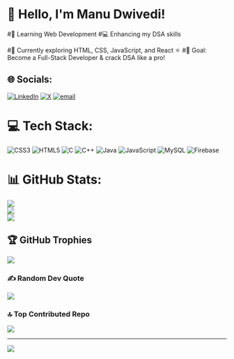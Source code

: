 # 👋 Hello, I'm Manu Dwivedi! 
#🚀 Learning Web Development
#💻 Enhancing my DSA skills

#🌱 Currently exploring HTML, CSS, JavaScript, and React ⚛️
#🎯 Goal: Become a Full-Stack Developer & crack DSA like a pro!





## 🌐 Socials:
[![LinkedIn](https://img.shields.io/badge/LinkedIn-%230077B5.svg?logo=linkedin&logoColor=white)](https://linkedin.com/in/www.linkedin.com/in/manudwivedi-) [![X](https://img.shields.io/badge/X-black.svg?logo=X&logoColor=white)](https://x.com/@ManuDwivedi_) [![email](https://img.shields.io/badge/Email-D14836?logo=gmail&logoColor=white)](mailto:manudwivedi2005@gmail.com) 

# 💻 Tech Stack:
![CSS3](https://img.shields.io/badge/css3-%231572B6.svg?style=plastic&logo=css3&logoColor=white) ![HTML5](https://img.shields.io/badge/html5-%23E34F26.svg?style=plastic&logo=html5&logoColor=white) ![C](https://img.shields.io/badge/c-%2300599C.svg?style=plastic&logo=c&logoColor=white) ![C++](https://img.shields.io/badge/c++-%2300599C.svg?style=plastic&logo=c%2B%2B&logoColor=white) ![Java](https://img.shields.io/badge/java-%23ED8B00.svg?style=plastic&logo=openjdk&logoColor=white) ![JavaScript](https://img.shields.io/badge/javascript-%23323330.svg?style=plastic&logo=javascript&logoColor=%23F7DF1E) ![MySQL](https://img.shields.io/badge/mysql-4479A1.svg?style=plastic&logo=mysql&logoColor=white) ![Firebase](https://img.shields.io/badge/firebase-%23039BE5.svg?style=plastic&logo=firebase)
# 📊 GitHub Stats:
![](https://github-readme-stats.vercel.app/api?username=Manu-Dwivedi2005&theme=transparent&hide_border=false&include_all_commits=true&count_private=true)<br/>
![](https://nirzak-streak-stats.vercel.app/?user=Manu-Dwivedi2005&theme=transparent&hide_border=false)<br/>
![](https://github-readme-stats.vercel.app/api/top-langs/?username=Manu-Dwivedi2005&theme=transparent&hide_border=false&include_all_commits=true&count_private=true&layout=compact)

## 🏆 GitHub Trophies
![](https://github-profile-trophy.vercel.app/?username=Manu-Dwivedi2005&theme=gruvbox&no-frame=false&no-bg=false&margin-w=4)

### ✍️ Random Dev Quote
![](https://quotes-github-readme.vercel.app/api?type=horizontal&theme=radical)

### 🔝 Top Contributed Repo
![](https://github-contributor-stats.vercel.app/api?username=Manu-Dwivedi2005&limit=5&theme=dark&combine_all_yearly_contributions=true)

---
[![](https://visitcount.itsvg.in/api?id=Manu-Dwivedi2005&icon=0&color=0)](https://visitcount.itsvg.in)

<!-- Proudly created with GPRM ( https://gprm.itsvg.in ) -->
